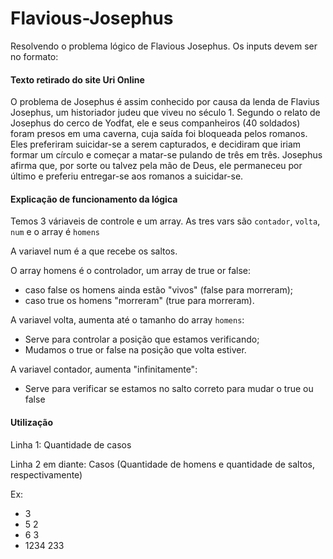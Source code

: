 # Flavious-Josephus
Resolvendo o problema lógico de Flavious Josephus.
Os inputs devem ser no formato:

#### Texto retirado do site Uri Online
O problema de Josephus é assim conhecido por causa da lenda de Flavius Josephus, um historiador judeu que viveu no século 1. Segundo o relato de Josephus do cerco de Yodfat, ele e seus companheiros (40 soldados) foram presos em uma caverna, cuja saída foi bloqueada pelos romanos. Eles preferiram suicidar-se a serem capturados, e decidiram que iriam formar um círculo e começar a matar-se pulando de três em três. Josephus afirma que, por sorte ou talvez pela mão de Deus, ele permaneceu por último e preferiu entregar-se aos romanos a suicidar-se.

#### Explicação de funcionamento da lógica
Temos 3 váriaveis de controle e um array.
As tres vars são ``` contador ```, ``` volta ```, ``` num ``` e o array é ``` homens ```

A variavel num é a que recebe os saltos.

O array homens é o controlador, um array de true or false:
* caso false os homens ainda estão "vivos" (false para morreram);
* caso true os homens "morreram" (true para morreram).

A variavel volta, aumenta até o tamanho do array ```homens```:
* Serve para controlar a posição que estamos verificando;
* Mudamos o true or false na posição que volta estiver.
 
A variavel contador, aumenta "infinitamente":
* Serve para verificar se estamos no salto correto para mudar o true ou false

#### Utilização
Linha 1: Quantidade de casos

Linha 2 em diante: Casos (Quantidade de homens e quantidade de saltos, respectivamente)

Ex: 
* 3
* 5 2 
* 6 3
* 1234 233
